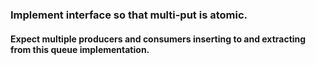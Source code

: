 ### Implement interface so that multi-put is atomic. 
#### Expect multiple producers and consumers inserting to and extracting from this queue implementation.

